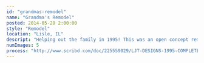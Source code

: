 ```yaml
---
id: "grandmas-remodel"
name: "Grandma's Remodel"
posted: 2014-05-20 2:00:00
style: "Remodel"
location: "Lisle, IL"
descript: "Helping out the family in 1995! This was an open concept remodel 'Queen Anne' style. Ceilings in this home were all raised extensively and wonderful archways merged rooms together."
numImages: 5
process: "http://www.scribd.com/doc/225559029/LJT-DESIGNS-1995-COMPLETE-HOME-REMODEL-ON-A-TIGHT-BUDGET"
---
```

